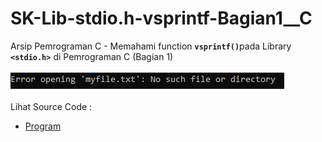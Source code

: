 # SK-Lib-stdio.h-vsprintf-Bagian1__C
Arsip Pemrograman C - Memahami function <code><b>vsprintf()</b></code>pada Library <code><b>&lt;stdio.h></b></code> di Pemrograman C (Bagian 1)<br><br>
<img src="https://github.com/RizkyKhapidsyah/SK-Lib-stdio.h-vsprintf-Bagian1__C/blob/master/SK-Lib-stdio.h-vsprintf-Bagian1__C/x64/result/001.PNG"><br><br>
Lihat Source Code : <br>
- <a href="https://github.com/RizkyKhapidsyah/SK-Lib-stdio.h-vsprintf-Bagian1__C/blob/master/SK-Lib-stdio.h-vsprintf-Bagian1__C/Source.c">Program</a>
